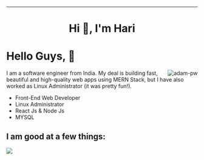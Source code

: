 ****
<h1 align="center">Hi 👋, I'm Hari</h1>
<!-- <img src="https://raw.githubusercontent.com/matfantinel/matfantinel/master/waves.svg" width="100%" height="20"> -->
<!-- <h3 align="center">Welcome to My World🌟.</h3> -->


# Hello Guys, 👋️
<p><img align="right" src="https://github.com/Adam-pw/Adam-pw/blob/main/animation_500_kxa883sd.gif" alt="adam-pw" /></p>
I am a software engineer from India. My deal is building fast, beautiful and high-quality web apps using MERN Stack, but I have also worked as Linux Administrator (it was pretty fun!).


<ul>
<li>Front-End Web Developer</li>
<li>Linux Administrator</li>
<li>React Js & Node Js</li>
<li>MYSQL</li>
</ul>

## I am good at a few things:

<img src="https://raw.githubusercontent.com/matfantinel/matfantinel/master/tags.svg" width="auto" height="auto">

